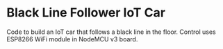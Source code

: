 # Black Line Follower IoT Car
Code to build an IoT car that follows a black line in the floor. Control uses ESP8266 WiFi module in NodeMCU v3 board.
